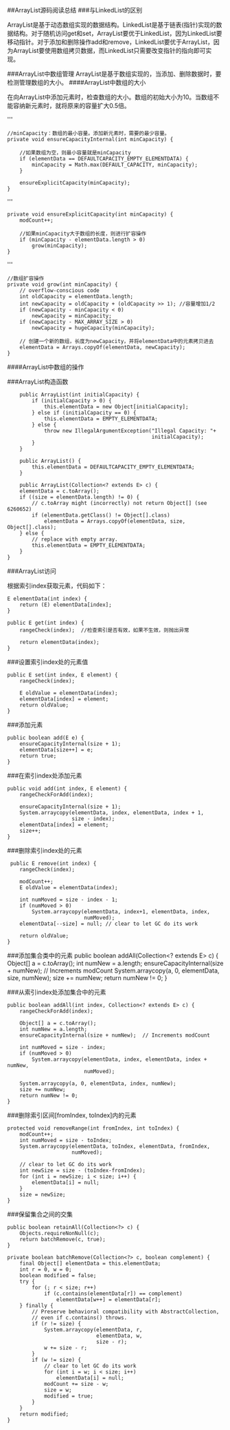 ##ArrayList源码阅读总结
###与LinkedList的区别

ArrayList是基于动态数组实现的数据结构。LinkedList是基于链表(指针)实现的数据结构。对于随机访问get和set，ArrayList要优于LinkedList，因为LinkedList要移动指针。对于添加和删除操作add和remove，LinkedList要优于ArrayList，因为ArrayList要使用数组拷贝数据，而LinkedList只需要改变指针的指向即可实现。

###ArrayList中数组管理
ArrayList是基于数组实现的，当添加、删除数据时，要检测管理数组的大小。
####ArrayList中数组的大小

在向ArrayList中添加元素时，检查数组的大小。数组的初始大小为10。当数组不能容纳新元素时，就将原来的容量扩大0.5倍。

'''

    //minCapacity：数组的最小容量。添加新元素时，需要的最少容量。
	private void ensureCapacityInternal(int minCapacity) {

		//如果数组为空，则最小容量就是minCapacity
        if (elementData == DEFAULTCAPACITY_EMPTY_ELEMENTDATA) {
            minCapacity = Math.max(DEFAULT_CAPACITY, minCapacity);
        }

        ensureExplicitCapacity(minCapacity);
    }

'''


    private void ensureExplicitCapacity(int minCapacity) {
        modCount++;

		//如果minCapacity大于数组的长度，则进行扩容操作
        if (minCapacity - elementData.length > 0)
            grow(minCapacity);
    }

'''

    //数组扩容操作
	private void grow(int minCapacity) {
        // overflow-conscious code
        int oldCapacity = elementData.length;
        int newCapacity = oldCapacity + (oldCapacity >> 1);	//容量增加1/2
        if (newCapacity - minCapacity < 0)
            newCapacity = minCapacity;
        if (newCapacity - MAX_ARRAY_SIZE > 0)
            newCapacity = hugeCapacity(minCapacity);

        // 创建一个新的数组，长度为newCapacity，并将elementData中的元素拷贝进去
        elementData = Arrays.copyOf(elementData, newCapacity);
    }

####ArrayList中数组的操作

###ArrayList构造函数


	    public ArrayList(int initialCapacity) {
	        if (initialCapacity > 0) {
	            this.elementData = new Object[initialCapacity];
	        } else if (initialCapacity == 0) {
	            this.elementData = EMPTY_ELEMENTDATA;
	        } else {
	            throw new IllegalArgumentException("Illegal Capacity: "+
	                                               initialCapacity);
	        }
	    }

	    public ArrayList() {
	        this.elementData = DEFAULTCAPACITY_EMPTY_ELEMENTDATA;
	    }

	    public ArrayList(Collection<? extends E> c) {
        elementData = c.toArray();
        if ((size = elementData.length) != 0) {
            // c.toArray might (incorrectly) not return Object[] (see 6260652)
            if (elementData.getClass() != Object[].class)
                elementData = Arrays.copyOf(elementData, size, Object[].class);
        } else {
            // replace with empty array.
            this.elementData = EMPTY_ELEMENTDATA;
        }
    }

###ArrayList访问

根据索引index获取元素，代码如下：

    E elementData(int index) {
        return (E) elementData[index];
    }

    public E get(int index) {
        rangeCheck(index); 	//检查索引是否有效，如果不生效，则抛出异常

        return elementData(index);
    }

###设置索引index处的元素值

    public E set(int index, E element) {
        rangeCheck(index);

        E oldValue = elementData(index);
        elementData[index] = element;
        return oldValue;
    }

###添加元素

    public boolean add(E e) {
        ensureCapacityInternal(size + 1); 
        elementData[size++] = e;
        return true;
    }

###在索引index处添加元素

    public void add(int index, E element) {
        rangeCheckForAdd(index);

        ensureCapacityInternal(size + 1); 
        System.arraycopy(elementData, index, elementData, index + 1,
                         size - index);
        elementData[index] = element;
        size++;
    }
###删除索引index处的元素

     public E remove(int index) {
        rangeCheck(index);

        modCount++;
        E oldValue = elementData(index);

        int numMoved = size - index - 1;
        if (numMoved > 0)
            System.arraycopy(elementData, index+1, elementData, index,
                             numMoved);
        elementData[--size] = null; // clear to let GC do its work

        return oldValue;
    }

###添加集合类中的元素
     public boolean addAll(Collection<? extends E> c) {
        Object[] a = c.toArray();
        int numNew = a.length;
        ensureCapacityInternal(size + numNew);  // Increments modCount
        System.arraycopy(a, 0, elementData, size, numNew);
        size += numNew;
        return numNew != 0;
    }

###从索引index处添加集合中的元素

    public boolean addAll(int index, Collection<? extends E> c) {
        rangeCheckForAdd(index);

        Object[] a = c.toArray();
        int numNew = a.length;
        ensureCapacityInternal(size + numNew);  // Increments modCount

        int numMoved = size - index;
        if (numMoved > 0)
            System.arraycopy(elementData, index, elementData, index + numNew,
                             numMoved);

        System.arraycopy(a, 0, elementData, index, numNew);
        size += numNew;
        return numNew != 0;
    }

###删除索引区间[fromIndex, toIndex]内的元素

    protected void removeRange(int fromIndex, int toIndex) {
        modCount++;
        int numMoved = size - toIndex;
        System.arraycopy(elementData, toIndex, elementData, fromIndex,
                         numMoved);

        // clear to let GC do its work
        int newSize = size - (toIndex-fromIndex);
        for (int i = newSize; i < size; i++) {
            elementData[i] = null;
        }
        size = newSize;
    }

###保留集合之间的交集

    public boolean retainAll(Collection<?> c) {
        Objects.requireNonNull(c);
        return batchRemove(c, true);
    }

    private boolean batchRemove(Collection<?> c, boolean complement) {
        final Object[] elementData = this.elementData;
        int r = 0, w = 0;
        boolean modified = false;
        try {
            for (; r < size; r++)
                if (c.contains(elementData[r]) == complement)
                    elementData[w++] = elementData[r];
        } finally {
            // Preserve behavioral compatibility with AbstractCollection,
            // even if c.contains() throws.
            if (r != size) {
                System.arraycopy(elementData, r,
                                 elementData, w,
                                 size - r);
                w += size - r;
            }
            if (w != size) {
                // clear to let GC do its work
                for (int i = w; i < size; i++)
                    elementData[i] = null;
                modCount += size - w;
                size = w;
                modified = true;
            }
        }
        return modified;
    }